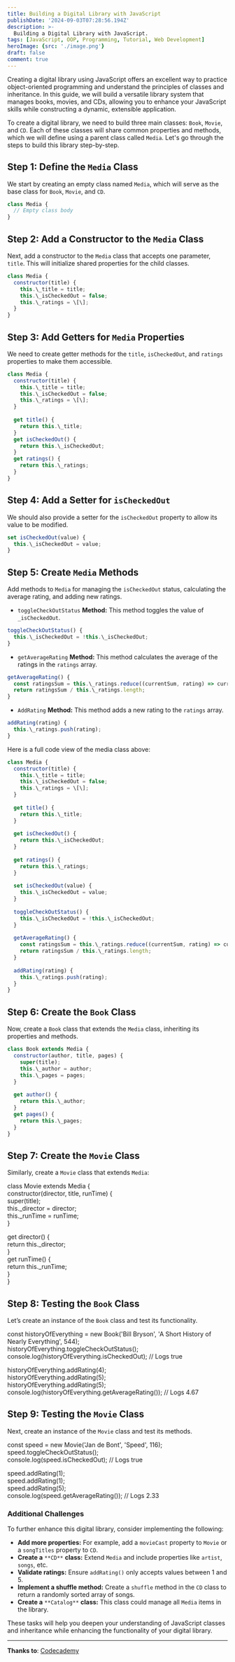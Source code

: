```yaml
---
title: Building a Digital Library with JavaScript
publishDate: '2024-09-03T07:28:56.194Z'
description: >-
  Building a Digital Library with JavaScript.
tags: [JavaScript, OOP, Programming, Tutorial, Web Development]
heroImage: {src: './image.png'}
draft: false
comment: true
---
```

Creating a digital library using JavaScript offers an excellent way to practice object-oriented programming and understand the principles of classes and inheritance. In this guide, we will build a versatile library system that manages books, movies, and CDs, allowing you to enhance your JavaScript skills while constructing a dynamic, extensible application.

To create a digital library, we need to build three main classes: `Book`, `Movie`, and `CD`. Each of these classes will share common properties and methods, which we will define using a parent class called `Media`. Let's go through the steps to build this library step-by-step.

## Step 1: Define the `Media` Class

We start by creating an empty class named `Media`, which will serve as the base class for `Book`, `Movie`, and `CD`.
```js
class Media {  
  // Empty class body  
}
```
## Step 2: Add a Constructor to the `Media` Class

Next, add a constructor to the `Media` class that accepts one parameter, `title`. This will initialize shared properties for the child classes.
```js
class Media {  
  constructor(title) {  
    this.\_title = title;  
    this.\_isCheckedOut = false;  
    this.\_ratings = \[\];  
  }  
}
```
## Step 3: Add Getters for `Media` Properties

We need to create getter methods for the `title`, `isCheckedOut`, and `ratings` properties to make them accessible.
```js
class Media {  
  constructor(title) {  
    this.\_title = title;  
    this.\_isCheckedOut = false;  
    this.\_ratings = \[\];  
  }  
  
  get title() {  
    return this.\_title;  
  }  
  get isCheckedOut() {  
    return this.\_isCheckedOut;  
  }  
  get ratings() {  
    return this.\_ratings;  
  }  
}
```
## Step 4: Add a Setter for `isCheckedOut`

We should also provide a setter for the `isCheckedOut` property to allow its value to be modified.
```js
set isCheckedOut(value) {  
  this.\_isCheckedOut = value;  
}
```
## Step 5: Create `Media` Methods

Add methods to `Media` for managing the `isCheckedOut` status, calculating the average rating, and adding new ratings.

*   `toggleCheckOutStatus` **Method:** This method toggles the value of `_isCheckedOut`.
```js
toggleCheckOutStatus() {  
  this.\_isCheckedOut = !this.\_isCheckedOut;  
}
```
*   `getAverageRating` **Method:** This method calculates the average of the ratings in the `ratings` array.
```js
getAverageRating() {  
  const ratingsSum = this.\_ratings.reduce((currentSum, rating) => currentSum + rating, 0);  
  return ratingsSum / this.\_ratings.length;  
}
```
*   `AddRating` **Method:** This method adds a new rating to the `ratings` array.
```js
addRating(rating) {  
  this.\_ratings.push(rating);  
}
```
Here is a full code view of the media class above:
```js
class Media {  
  constructor(title) {  
    this.\_title = title;  
    this.\_isCheckedOut = false;  
    this.\_ratings = \[\];  
  }  
  
  get title() {  
    return this.\_title;  
  }  
  
  get isCheckedOut() {  
    return this.\_isCheckedOut;  
  }  
  
  get ratings() {  
    return this.\_ratings;  
  }  
  
  set isCheckedOut(value) {  
    this.\_isCheckedOut = value;  
  }  
  
  toggleCheckOutStatus() {  
    this.\_isCheckedOut = !this.\_isCheckedOut;  
  }  
  
  getAverageRating() {  
    const ratingsSum = this.\_ratings.reduce((currentSum, rating) => currentSum + rating, 0);  
    return ratingsSum / this.\_ratings.length;  
  }  
  
  addRating(rating) {  
    this.\_ratings.push(rating);  
  }  
}
```
## Step 6: Create the `Book` Class

Now, create a `Book` class that extends the `Media` class, inheriting its properties and methods.
```js
class Book extends Media {  
  constructor(author, title, pages) {  
    super(title);  
    this.\_author = author;  
    this.\_pages = pages;  
  }  
    
  get author() {  
    return this.\_author;  
  }  
  get pages() {  
    return this.\_pages;  
  }  
}
```
## Step 7: Create the `Movie` Class

Similarly, create a `Movie` class that extends `Media`:

class Movie extends Media {  
  constructor(director, title, runTime) {  
    super(title);  
    this.\_director = director;  
    this.\_runTime = runTime;  
  }  
  
  get director() {  
    return this.\_director;  
  }  
  get runTime() {  
    return this.\_runTime;  
  }  
}

## Step 8: Testing the `Book` Class

Let’s create an instance of the `Book` class and test its functionality.

const historyOfEverything = new Book('Bill Bryson', 'A Short History of Nearly Everything', 544);  
historyOfEverything.toggleCheckOutStatus();  
console.log(historyOfEverything.isCheckedOut); // Logs true  
  
historyOfEverything.addRating(4);  
historyOfEverything.addRating(5);  
historyOfEverything.addRating(5);  
console.log(historyOfEverything.getAverageRating()); // Logs 4.67

## Step 9: Testing the `Movie` Class

Next, create an instance of the `Movie` class and test its methods.

const speed = new Movie('Jan de Bont', 'Speed', 116);  
speed.toggleCheckOutStatus();  
console.log(speed.isCheckedOut); // Logs true  
  
speed.addRating(1);  
speed.addRating(1);  
speed.addRating(5);  
console.log(speed.getAverageRating()); // Logs 2.33

### Additional Challenges

To further enhance this digital library, consider implementing the following:

*   **Add more properties:** For example, add a `movieCast` property to `Movie` or a `songTitles` property to `CD`.
*   **Create a** `**CD**` **class:** Extend `Media` and include properties like `artist`, `songs`, etc.
*   **Validate ratings:** Ensure `addRating()` only accepts values between 1 and 5.
*   **Implement a shuffle method:** Create a `shuffle` method in the `CD` class to return a randomly sorted array of songs.
*   **Create a** `**Catalog**` **class:** This class could manage all `Media` items in the library.

These tasks will help you deepen your understanding of JavaScript classes and inheritance while enhancing the functionality of your digital library.

* * *

**Thanks to**: [Codecademy](https://www.codecademy.com/courses/learn-intermediate-javascript/projects/build-a-library)
